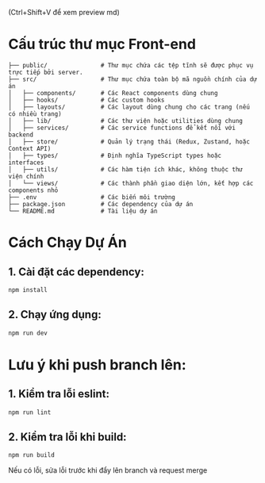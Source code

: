 (Ctrl+Shift+V để xem preview md)

# Cấu trúc thư mục Front-end

    ├── public/               # Thư mục chứa các tệp tĩnh sẽ được phục vụ trực tiếp bởi server.
    ├── src/                  # Thư mục chứa toàn bộ mã nguồn chính của dự án
    │   ├── components/       # Các React components dùng chung
    │   ├── hooks/            # Các custom hooks
    │   ├── layouts/          # Các layout dùng chung cho các trang (nếu có nhiều trang)
    │   ├── lib/              # Các thư viện hoặc utilities dùng chung
    │   ├── services/         # Các service functions để kết nối với backend 
    │   ├── store/            # Quản lý trạng thái (Redux, Zustand, hoặc Context API)
    │   ├── types/            # Định nghĩa TypeScript types hoặc interfaces
    │   ├── utils/            # Các hàm tiện ích khác, không thuộc thư viện chính
    │   └── views/            # Các thành phần giao diện lớn, kết hợp các components nhỏ
    ├── .env                  # Các biến môi trường
    ├── package.json          # Các dependency của dự án
    └── README.md             # Tài liệu dự án


# Cách Chạy Dự Án
## 1. Cài đặt các dependency:  
   ```bash
   npm install
   ```

## 2. Chạy ứng dụng:  
   ```bash
   npm run dev
   ```


# Lưu ý khi push branch lên:

## 1. Kiểm tra lỗi eslint:  
   ```bash
   npm run lint
   ```

## 2. Kiểm tra lỗi khi build:  
   ```bash
   npm run build
   ```

Nếu có lỗi, sửa lỗi trước khi đẩy lên branch và request merge
